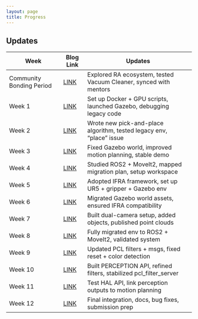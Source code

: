 ```yaml
---
layout: page
title: Progress
---
```


## Updates

| Week | Blog Link | Updates |
| -----| ---------- | ---------- |
| Community Bonding Period | [LINK](https://theroboticsclub.github.io/gsoc2025-Shu_Xiao/blog/2025-05-30-Community-Bonding-Period/) | Explored RA ecosystem, tested Vacuum Cleaner, synced with mentors |
| Week 1 | [LINK](https://theroboticsclub.github.io/gsoc2025-Shu_Xiao/blog/2025-06-08-Week-1/) | Set up Docker + GPU scripts, launched Gazebo, debugging legacy code |
| Week 2 | [LINK](https://theroboticsclub.github.io/gsoc2025-Shu_Xiao/blog/2025-06-15-Week-2/) | Wrote new pick-and-place algorithm, tested legacy env, “place” issue |
| Week 3 | [LINK](https://theroboticsclub.github.io/gsoc2025-Shu_Xiao/blog/2025-06-22-Week-3/) | Fixed Gazebo world, improved motion planning, stable demo |
| Week 4 | [LINK](https://theroboticsclub.github.io/gsoc2025-Shu_Xiao/blog/2025-06-29-Week-4/) | Studied ROS2 + MoveIt2, mapped migration plan, setup workspace |
| Week 5 | [LINK](https://theroboticsclub.github.io/gsoc2025-Shu_Xiao/blog/2025-07-06-Week-5/) | Adopted IFRA framework, set up UR5 + gripper + Gazebo env |
| Week 6 | [LINK](https://theroboticsclub.github.io/gsoc2025-Shu_Xiao/blog/2025-07-13-Week-6/) | Migrated Gazebo world assets, ensured IFRA compatibility |
| Week 7 | [LINK](https://theroboticsclub.github.io/gsoc2025-Shu_Xiao/blog/2025-07-20-Week-7/) | Built dual-camera setup, added objects, published point clouds |
| Week 8 | [LINK](https://theroboticsclub.github.io/gsoc2025-Shu_Xiao/blog/2025-07-27-Week-8/) | Fully migrated env to ROS2 + MoveIt2, validated system |
| Week 9 | [LINK](https://theroboticsclub.github.io/gsoc2025-Shu_Xiao/blog/2025-08-03-Week-9/) | Updated PCL filters + msgs, fixed reset + color detection |
| Week 10 | [LINK](https://theroboticsclub.github.io/gsoc2025-Shu_Xiao/blog/2025-08-10-Week-10/) | Built PERCEPTION API, refined filters, stabilized pcl_filter_server |
| Week 11 | [LINK](https://theroboticsclub.github.io/gsoc2025-Shu_Xiao/blog/2025-08-17-Week-11/) | Test HAL API, link perception outputs to motion planning |
| Week 12 | [LINK](https://theroboticsclub.github.io/gsoc2025-Shu_Xiao/blog/2025-08-24-Week-12/) | Final integration, docs, bug fixes, submission prep |

